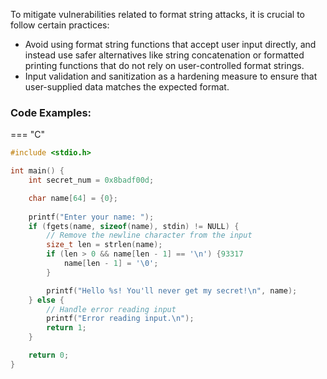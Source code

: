 To mitigate vulnerabilities related to format string attacks, it is crucial to follow certain practices: 

- Avoid using format string functions that accept user input directly, and instead use safer alternatives like string concatenation or formatted printing functions that do not rely on user-controlled format strings.
- Input validation and sanitization as a hardening measure to ensure that user-supplied data matches the expected format. 

### Code Examples:

=== "C"
  ```c
  #include <stdio.h>
  
  int main() {
      int secret_num = 0x8badf00d;
  
      char name[64] = {0};
      
      printf("Enter your name: ");
      if (fgets(name, sizeof(name), stdin) != NULL) {
          // Remove the newline character from the input
          size_t len = strlen(name);
          if (len > 0 && name[len - 1] == '\n') {93317
              name[len - 1] = '\0';
          }
  
          printf("Hello %s! You'll never get my secret!\n", name);
      } else {
          // Handle error reading input
          printf("Error reading input.\n");
          return 1;
      }
  
      return 0;
  }
  ```

